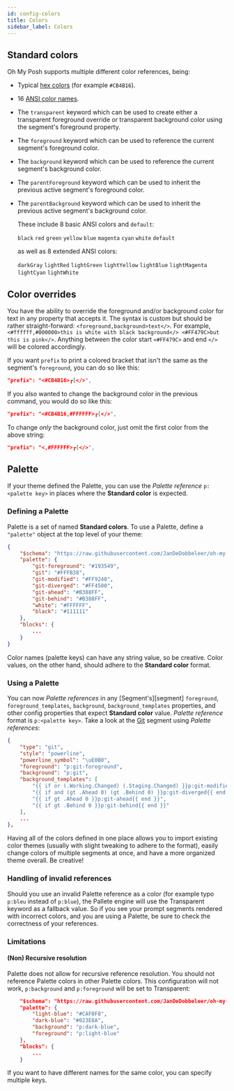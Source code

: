 ```yaml
---
id: config-colors
title: Colors
sidebar_label: Colors
---
```


## Standard colors

Oh My Posh supports multiple different color references, being:

- Typical [hex colors][hexcolors] (for example `#CB4B16`).
- 16 [ANSI color names][ansicolors].
- The `transparent` keyword which can be used to create either a transparent foreground override
  or transparent background color using the segment's foreground property.
- The `foreground` keyword which can be used to reference the current segment's foreground color.
- The `background` keyword which can be used to reference the current segment's background color.
- The `parentForeground` keyword which can be used to inherit the previous active segment's foreground color.
- The `parentBackground` keyword which can be used to inherit the previous active segment's background color.

  These include 8 basic ANSI colors and `default`:

  `black` `red` `green` `yellow` `blue` `magenta` `cyan` `white` `default`

  as well as 8 extended ANSI colors:

  `darkGray` `lightRed` `lightGreen` `lightYellow` `lightBlue` `lightMagenta` `lightCyan` `lightWhite`

## Color overrides

You have the ability to override the foreground and/or background color for text in any property that accepts it.
The syntax is custom but should be rather straight-forward: `<foreground,background>text</>`. For example,
`<#ffffff,#000000>this is white with black background</> <#FF479C>but this is pink</>`.
Anything between the color start `<#FF479C>` and end `</>` will be colored accordingly.

If you want `prefix` to print a colored bracket that isn't the same as the segment's `foreground`, you can
do so like this:

```json
"prefix": "<#CB4B16>┏[</>",
```

If you also wanted to change the background color in the previous command, you would do so like this:

```json
"prefix": "<#CB4B16,#FFFFFF>┏[</>",
```

To change *only* the background color, just omit the first color from the above string:

```json
"prefix": "<,#FFFFFF>┏[</>",
```

## Palette

If your theme defined the Palette, you can use the _Palette reference_ `p:<palette key>` in places where the
__Standard color__ is expected.

### Defining a Palette

Palette is a set of named __Standard colors__. To use a Palette, define a `"palette"` object
at the top level of your theme:

```json
{
    "$schema": "https://raw.githubusercontent.com/JanDeDobbeleer/oh-my-posh/main/themes/schema.json",
    "palette": {
        "git-foreground": "#193549",
        "git": "#FFFB38",
        "git-modified": "#FF9248",
        "git-diverged": "#FF4500",
        "git-ahead": "#B388FF",
        "git-behind": "#B388FF",
        "white": "#FFFFFF",
        "black": "#111111"
    },
    "blocks": {
        ...
    }
}
```

Color names (palette keys) can have any string value, so be creative.
Color values, on the other hand, should adhere to the __Standard color__ format.

### Using a Palette

You can now _Palette references_ in any [Segment's][segment] `foreground`, `foreground_templates`,
`background`, `background_templates` properties, and other config properties that expect __Standard color__ value.
_Palette reference_ format is `p:<palette key>`. Take a look at the [Git][git] segment using _Palette references_:

```json
{
    "type": "git",
    "style": "powerline",
    "powerline_symbol": "\uE0B0",
    "foreground": "p:git-foreground",
    "background": "p:git",
    "background_templates": [
        "{{ if or (.Working.Changed) (.Staging.Changed) }}p:git-modified{{ end }}",
        "{{ if and (gt .Ahead 0) (gt .Behind 0) }}p:git-diverged{{ end }}",
        "{{ if gt .Ahead 0 }}p:git-ahead{{ end }}",
        "{{ if gt .Behind 0 }}p:git-behind{{ end }}"
    ],
    ...
},
```

Having all of the colors defined in one place allows you to import existing color themes (usually with slight
tweaking to adhere to the format), easily change colors of multiple segments at once, and have a more
organized theme overall. Be creative!

### Handling of invalid references

Should you use an invalid Palette reference as a color (for example typo `p:bleu` instead of `p:blue`),
the Pallete engine will use the Transparent keyword as a fallback value. So if you see your prompt segments
rendered with incorrect colors, and you are using a Palette, be sure to check the correctness of your references.

### Limitations

#### (Non) Recursive resolution

Palette does not allow for recursive reference resolution. You should not reference Palette colors in other
Palette colors. This configuration will not work, `p:background` and `p:foreground` will be set to Transparent:

```json
    "$schema": "https://raw.githubusercontent.com/JanDeDobbeleer/oh-my-posh/main/themes/schema.json",
    "palette": {
        "light-blue": "#CAF0F8",
        "dark-blue": "#023E8A",
        "background": "p:dark-blue",
        "foreground": "p:light-blue"
    },
    "blocks": {
        ...
    }
```

If you want to have different names for the same color, you can specify multiple keys.

[hexcolors]: https://htmlcolorcodes.com/color-chart/material-design-color-chart/
[ansicolors]: https://htmlcolorcodes.com/color-chart/material-design-color-chart/
[git]: /docs/segment-git
